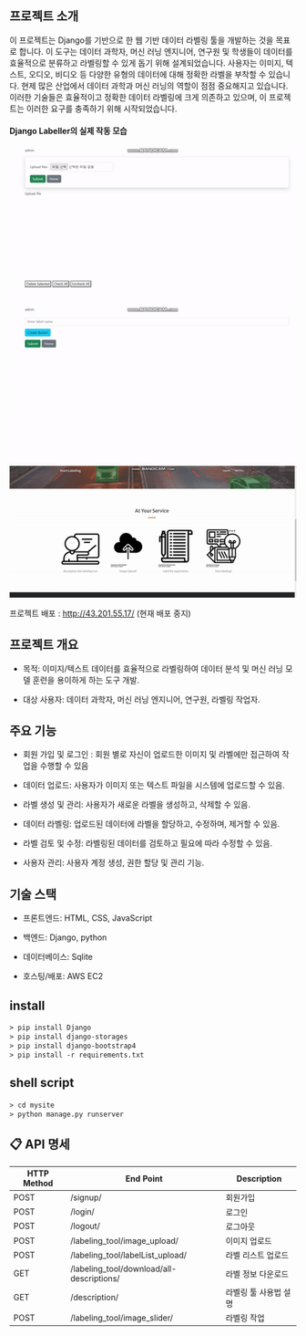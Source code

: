 ## 프로젝트 소개

이 프로젝트는 Django를 기반으로 한 웹 기반 데이터 라벨링 툴을 개발하는 것을 목표로 합니다. 이 도구는 데이터 과학자, 머신 러닝 엔지니어, 연구원 및 학생들이 데이터를 효율적으로 분류하고 라벨링할 수 있게 돕기 위해 설계되었습니다. 사용자는 이미지, 텍스트, 오디오, 비디오 등 다양한 유형의 데이터에 대해 정확한 라벨을 부착할 수 있습니다.
현제 많은 산업에서 데이터 과학과 머신 러닝의 역할이 점점 중요해지고 있습니다. 이러한 기술들은 효율적이고 정확한 데이터 라벨링에 크게 의존하고 있으며, 이 프로젝트는 이러한 요구를 충족하기 위해 시작되었습니다.

#### Django Labeller의 실제 작동 모습

<img src="doc/imageUpload.gif" alt="image upload in action" width="600"/>
<img src="doc/LabelListUpload.gif" alt="labellist upload in action" width="600"/>
<img src="doc/Labeling.gif" alt="Labeling in action" width="600"/>

프로젝트 배포 : http://43.201.55.17/ (현재 배포 중지)

## 프로젝트 개요

- 목적: 이미지/텍스트 데이터를 효율적으로 라벨링하여 데이터 분석 및 머신 러닝 모델 훈련을 용이하게 하는 도구 개발.

- 대상 사용자: 데이터 과학자, 머신 러닝 엔지니어, 연구원, 라벨링 작업자.

## 주요 기능

- 회원 가입 및 로그인 : 회원 별로 자신이 업로드한 이미지 및 라벨에만 접근하여 작업을 수행할 수 있음

- 데이터 업로드: 사용자가 이미지 또는 텍스트 파일을 시스템에 업로드할 수 있음.

- 라벨 생성 및 관리: 사용자가 새로운 라벨을 생성하고, 삭제할 수 있음.

- 데이터 라벨링: 업로드된 데이터에 라벨을 할당하고, 수정하며, 제거할 수 있음.

- 라벨 검토 및 수정: 라벨링된 데이터를 검토하고 필요에 따라 수정할 수 있음.

- 사용자 관리: 사용자 계정 생성, 권한 할당 및 관리 기능.


##  기술 스택
- 프론트엔드: HTML, CSS, JavaScript 

- 백엔드: Django, python

- 데이터베이스: Sqlite

- 호스팅/배포: AWS EC2

## install 

``` 
> pip install Django
> pip install django-storages
> pip install django-bootstrap4
> pip install -r requirements.txt
```

## shell script
``` 
> cd mysite
> python manage.py runserver
```


## 📋 API 명세
| HTTP Method | End Point | Description |
| -- | -- | -- |
| POST | /signup/ | 회원가입 |
| POST | /login/ | 로그인 |
| POST | /logout/ | 로그아웃 |
| POST | /labeling_tool/image_upload/ | 이미지 업로드 | 
| POST | /labeling_tool/labelList_upload/ | 라벨 리스트 업로드 | 
| GET | /labeling_tool/download/all-descriptions/ | 라벨 정보 다운로드 | 
| GET | /description/ | 라벨링 툴 사용법 설명 | 
| POST | /labeling_tool/image_slider/ | 라벨링 작업 | 








